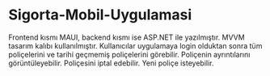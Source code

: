# Sigorta-Mobil-Uygulamasi

Frontend kısmı MAUI, backend kısmı ise ASP.NET ile yazılmıştır.
MVVM tasarım kalıbı kullanılmıştır.
Kullanıcılar uygulamaya login olduktan sonra tüm poliçelerini ve tarihi geçmemiş poliçelerini görebilir.
Poliçenin ayrıntılarını görüntüleyebilir.
Poliçesini iptal edebilir.
Yeni poliçe isteyebilir.
